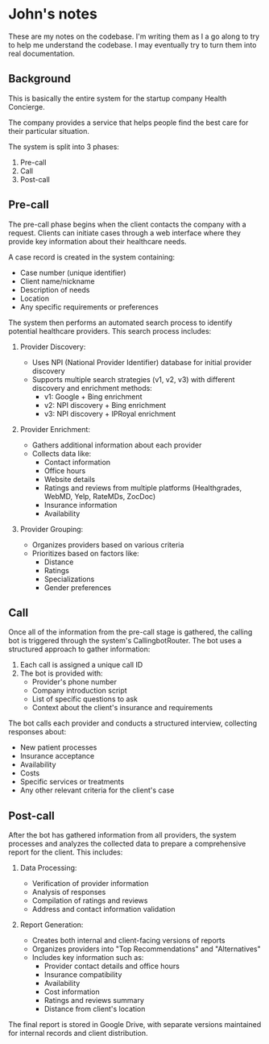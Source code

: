 # John's notes

These are my notes on the codebase.  I'm writing them as I a go along to try to
help me understand the codebase.  I may eventually try to turn them into
real documentation.

## Background

This is basically the entire system for the startup company Health Concierge.

The company provides a service that helps people find the best care for their particular situation.

The system is split into 3 phases:

1. Pre-call
2. Call
3. Post-call

## Pre-call

The pre-call phase begins when the client contacts the company with a request. Clients can initiate cases through a web interface where they provide key information about their healthcare needs.

A case record is created in the system containing:
- Case number (unique identifier)
- Client name/nickname
- Description of needs
- Location
- Any specific requirements or preferences

The system then performs an automated search process to identify potential healthcare providers. This search process includes:

1. Provider Discovery:
   - Uses NPI (National Provider Identifier) database for initial provider discovery
   - Supports multiple search strategies (v1, v2, v3) with different discovery and enrichment methods:
     - v1: Google + Bing enrichment
     - v2: NPI discovery + Bing enrichment
     - v3: NPI discovery + IPRoyal enrichment

2. Provider Enrichment:
   - Gathers additional information about each provider
   - Collects data like:
     - Contact information
     - Office hours
     - Website details
     - Ratings and reviews from multiple platforms (Healthgrades, WebMD, Yelp, RateMDs, ZocDoc)
     - Insurance information
     - Availability

3. Provider Grouping:
   - Organizes providers based on various criteria
   - Prioritizes based on factors like:
     - Distance
     - Ratings
     - Specializations
     - Gender preferences

## Call

Once all of the information from the pre-call stage is gathered, the calling bot is triggered through the system's CallingbotRouter. The bot uses a structured approach to gather information:

1. Each call is assigned a unique call ID
2. The bot is provided with:
   - Provider's phone number
   - Company introduction script
   - List of specific questions to ask
   - Context about the client's insurance and requirements

The bot calls each provider and conducts a structured interview, collecting responses about:
- New patient processes
- Insurance acceptance
- Availability
- Costs
- Specific services or treatments
- Any other relevant criteria for the client's case

## Post-call

After the bot has gathered information from all providers, the system processes and analyzes the collected data to prepare a comprehensive report for the client. This includes:

1. Data Processing:
   - Verification of provider information
   - Analysis of responses
   - Compilation of ratings and reviews
   - Address and contact information validation

2. Report Generation:
   - Creates both internal and client-facing versions of reports
   - Organizes providers into "Top Recommendations" and "Alternatives"
   - Includes key information such as:
     - Provider contact details and office hours
     - Insurance compatibility
     - Availability
     - Cost information
     - Ratings and reviews summary
     - Distance from client's location

The final report is stored in Google Drive, with separate versions maintained for internal records and client distribution.
